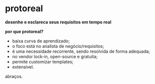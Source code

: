 # protoreal
**desenhe e esclareca seus requisitos em tempo real**

**por que protoreal?**

- baixa curva de aprendizado;
- o foco está no analista de negócio/requisitos;
- é uma necessidade recorrente, sendo resolvida de forma adequada;
- no vendor lock-in, open-source e gratuita;
- permite customizar templates;
- extensível.

abraços.
